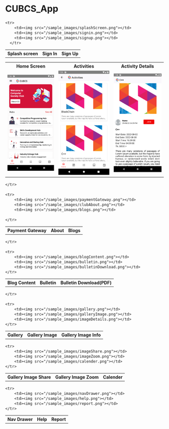 # CUBCS_App

<!---<style>
    table, th, td{
        border: 1px solid black;
        border-collapse: collapse;
    }
    th{
        font-size: 18px;
        padding: 10px;
    }
    img{
        width: 240px;
        height: 480px;
        padding: 15px;
    }
</style>---->

<table style="text-align: center;">
    <tr>
      <th>Splash screen</th>
      <th>Sign In</th>
      <th>Sign Up</th>
    </tr>

    <tr>
        <td><img src="/sample_images/splashScreen.png"></td>
        <td><img src="/sample_images/signin.png"></td>
        <td><img src="/sample_images/signup.png"></td>
      </tr>
  </table>


<table>
    <tr>
    <th>Home Screen</th>
    <th>Activities</th>
    <th>Activity Details</th>

</tr>
<tr>
    <td><img src="/sample_images/homeScreen.png"></td>
    <td><img src="/sample_images/activities.png"></td>
    <td><img src="/sample_images/activityDetails.png"></td>
  </tr>
</table>


<table>
    <tr>
        <th>Payment Gateway</th>
        <th>About</th>
        <th>Blogs</th>

    </tr>

    <tr>
        <td><img src="/sample_images/paymentGateway.png"></td>
        <td><img src="/sample_images/clubAbout.png"></td>
        <td><img src="/sample_images/blogs.png"></td>

    </tr>
</table>


<table>
    <tr>
        <th>Blog Content</th>
        <th>Bulletin</th>
        <th>Bulletin Download(PDF)</th>

    </tr>

    <tr>
        <td><img src="/sample_images/blogContent.png"></td>
        <td><img src="/sample_images/bulletin.png"></td>
        <td><img src="/sample_images/bulletinDownload.png"></td>
    </tr>
</table>


<table>
    <tr>
        <th>Gallery</th>
        <th>Gallery Image</th>
        <th>Gallery Image Info</th>

    </tr>

    <tr>
        <td><img src="/sample_images/gallery.png"></td>
        <td><img src="/sample_images/galleryImage.png"></td>
        <td><img src="/sample_images/imageDetails.png"></td>
    </tr>
</table>


<table>
    <tr>
        <th>Gallery Image Share</th>
        <th>Gallery Image Zoom</th>
        <th>Calender</th>
    </tr>

    <tr>
        <td><img src="/sample_images/imageShare.png"></td>
        <td><img src="/sample_images/imageZoom.png"></td>
        <td><img src="/sample_images/calender.png"></td>
    </tr>
</table>


<table>
    <tr>
        <th>Nav Drawer</th>
        <th>Help</th>
        <th>Report</th>
    </tr>

    <tr>
        <td><img src="/sample_images/navDrawer.png"></td>
        <td><img src="/sample_images/help.png"></td>
        <td><img src="/sample_images/report.png"></td>
    </tr>
</table>

















